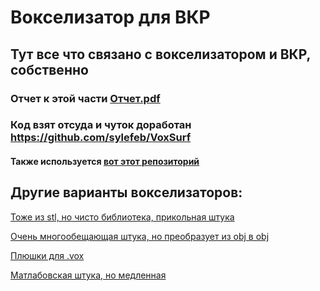 # Вокселизатор для ВКР
## Тут все что связано с вокселизатором и ВКР, собственно


### Отчет к этой части [Отчет.pdf](https://github.com/ilyalyai/SoderStorage/blob/main/Voxelizer/%D0%9E%D1%82%D1%87%D0%B5%D1%82.pdf)


### Код взят отсуда и чуток доработан https://github.com/sylefeb/VoxSurf
#### Также используется [вот этот репозиторий](https://github.com/sylefeb/LibSL-small/tree/57f6f3a4c97a551b1513f202ff286b04ef586567)


## Другие варианты вокселизаторов:

[Тоже из stl, но чисто библиотека, прикольная штука](https://github.com/karimnaaji/voxelizer)

[Очень многообещающая штука, но преобразует из obj в obj](https://github.com/kctess5/voxelizer)

[Плюшки для .vox](https://github.com/jpaver/opengametools)

[Матлабовская штука, но медленная](https://www.mathworks.com/matlabcentral/fileexchange/21044-3d-voxelizer)
